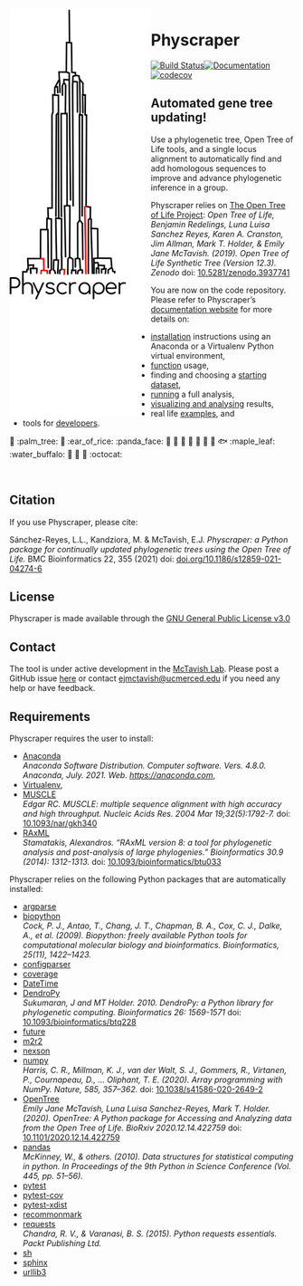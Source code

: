 
<!-- README.md is generated from README.Rmd; please edit the .Rmd file and then from R do rmarkdown::render("README.Rmd")-->

<img align="left" width="250" src="https://raw.githubusercontent.com/McTavishLab/physcraper/main/docs/physcraper-long.png">

# Physcraper

[![Build
Status](https://travis-ci.org/McTavishLab/physcraper.svg?branch=main)](https://travis-ci.org/McTavishLab/physcraper)[![Documentation](https://readthedocs.org/projects/physcraper/badge/?version=latest&style=flat)](https://physcraper.readthedocs.io/en/latest/)[![codecov](https://codecov.io/gh/McTavishLab/physcraper/branch/main/graph/badge.svg)](https://codecov.io/gh/McTavishLab/physcraper)

<p>

</p>

<p>

</p>

## Automated gene tree updating\!

Use a phylogenetic tree, Open Tree of Life tools, and a single locus
alignment to automatically find and add homologous sequences to improve
and advance phylogenetic inference in a group.

Physcraper relies on [The Open Tree of Life
Project](https://tree.opentreeoflife.org/opentree/argus/opentree12.3@ott93302):
*Open Tree of Life, Benjamin Redelings, Luna Luisa Sanchez Reyes, Karen
A. Cranston, Jim Allman, Mark T. Holder, & Emily Jane McTavish. (2019).
Open Tree of Life Synthetic Tree (Version 12.3). Zenodo* doi:
[10.5281/zenodo.3937741](https://doi.org/10.5281/zenodo.3937741)

You are now on the code repository. Please refer to Physcraper’s
[documentation website](https://physcraper.readthedocs.io/en/latest/)
for more details
    on:

  - [installation](https://physcraper.readthedocs.io/en/latest/install.html)
    instructions using an Anaconda or a Virtualenv Python virtual
    environment,
  - [function](https://physcraper.readthedocs.io/en/latest/apidocs.html)
    usage,
  - finding and choosing a [starting
    dataset](https://physcraper.readthedocs.io/en/latest/find_trees.html),
  - [running](https://physcraper.readthedocs.io/en/latest/physcraper_run.html)
    a full analysis,
  - [visualizing and
    analysing](https://physcraper.readthedocs.io/en/latest/data_exploration.html)
    results,
  - real life
    [examples](https://physcraper.readthedocs.io/en/latest/examples.html),
    and
  - tools for
    [developers](https://physcraper.readthedocs.io/en/latest/CONTRIBUTING.html).

:hamster: :palm\_tree: :frog: :ear\_of\_rice: :panda\_face: :tulip:
:octopus: :blossom: :whale: :mushroom: :ant: :cactus: :fish:
:maple\_leaf: :water\_buffalo: 🦠 :shell: :bug: :octocat:

<br>

## Citation

If you use Physcraper, please cite:

Sánchez-Reyes, L.L., Kandziora, M. & McTavish, E.J. *Physcraper: a
Python package for continually updated phylogenetic trees using the Open
Tree of Life.* BMC Bioinformatics 22, 355 (2021) doi:
[doi.org/10.1186/s12859-021-04274-6](https://doi.org/10.1186/s12859-021-04274-6)

## License

Physcraper is made available through the [GNU General Public License
v3.0](https://github.com/McTavishLab/physcraper/blob/main/LICENSE)

## Contact

The tool is under active development in the [McTavish
Lab](https://mctavishlab.github.io/). Please post a GitHub issue
[here](https://github.com/McTavishLab/physcraper/issues) or contact
<ejmctavish@ucmerced.edu> if you need any help or have feedback.

## Requirements

Physcraper requires the user to install:

  - [Anaconda](https://docs.anaconda.com/anaconda/install/) <br>
    *Anaconda Software Distribution. Computer software. Vers. 4.8.0.
    Anaconda, July. 2021. Web. <https://anaconda.com>*,
  - [Virtualenv](https://pypi.org/project/virtualenv/),
  - [MUSCLE](https://www.ebi.ac.uk/Tools/msa/muscle/) <br> *Edgar RC.
    MUSCLE: multiple sequence alignment with high accuracy and high
    throughput. Nucleic Acids Res. 2004 Mar 19;32(5):1792-7.* doi:
    [10.1093/nar/gkh340](https://doi.org/10.1093/nar/gkh340)
  - [RAxML](https://cme.h-its.org/exelixis/web/software/raxml/) <br>
    *Stamatakis, Alexandros. “RAxML version 8: a tool for phylogenetic
    analysis and post-analysis of large phylogenies.” Bioinformatics
    30.9 (2014): 1312-1313.* doi:
    [10.1093/bioinformatics/btu033](https://doi.org/10.1093/bioinformatics/btu033)

Physcraper relies on the following Python packages that are
automatically installed:

  - [argparse](https://docs.python.org/3/library/argparse.html)
  - [biopython](https://biopython.org/) <br> *Cock, P. J., Antao, T.,
    Chang, J. T., Chapman, B. A., Cox, C. J., Dalke, A., et al. (2009).
    Biopython: freely available Python tools for computational molecular
    biology and bioinformatics. Bioinformatics, 25(11), 1422–1423.*
  - [configparser](https://docs.python.org/3/library/configparser.html)
  - [coverage](https://coverage.readthedocs.io/)
  - [DateTime](https://docs.python.org/3/library/datetime.html)
  - [DendroPy](https://dendropy.org/primer/index.html) <br> *Sukumaran,
    J and MT Holder. 2010. DendroPy: a Python library for phylogenetic
    computing. Bioinformatics 26: 1569-1571* doi:
    [10.1093/bioinformatics/btq228](https://doi.org/10.1093/bioinformatics/btq228)
  - [future](https://python-future.org/)
  - [m2r2](https://pypi.org/project/m2r2/)
  - [nexson](https://github.com/OpenTreeOfLife/nexson)
  - [numpy](https://numpy.org/) <br> *Harris, C. R., Millman, K. J., van
    der Walt, S. J., Gommers, R., Virtanen, P., Cournapeau, D., …
    Oliphant, T. E. (2020). Array programming with NumPy. Nature, 585,
    357–362.* doi:
    [10.1038/s41586-020-2649-2](https://doi.org/10.1038/s41586-020-2649-2)
  - [OpenTree](https://github.com/OpenTreeOfLife/python-opentree) <br>
    *Emily Jane McTavish, Luna Luisa Sanchez-Reyes, Mark T. Holder.
    (2020). OpenTree: A Python package for Accessing and Analyzing data
    from the Open Tree of Life. BioRxiv 2020.12.14.422759* doi:
    [10.1101/2020.12.14.422759](https://doi.org/10.1101/2020.12.14.422759)
  - [pandas](https://pandas.pydata.org/) <br> *McKinney, W., & others.
    (2010). Data structures for statistical computing in python. In
    Proceedings of the 9th Python in Science Conference (Vol. 445,
    pp. 51–56).*
  - [pytest](https://pytest.org/)
  - [pytest-cov](https://pytest-cov.readthedocs.io/)
  - [pytest-xdist](https://pypi.org/project/pytest-xdist/)
  - [recommonmark](https://recommonmark.readthedocs.io/)
  - [requests](https://docs.python-requests.org/) <br> *Chandra, R. V.,
    & Varanasi, B. S. (2015). Python requests essentials. Packt
    Publishing Ltd.*
  - [sh](https://amoffat.github.io/sh/)
  - [sphinx](https://www.sphinx-doc.org/)
  - [urllib3](https://urllib3.readthedocs.io/)
